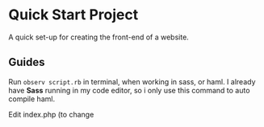 # Quick Start Project
A quick set-up for creating the front-end of a website.


## Guides
Run ```observ script.rb``` in terminal, when working in sass, or haml. I already have **Sass** running in my code editor, so i only use this command to auto compile haml.

Edit index.php (to change <title>), header.haml, footer.haml, and create new pages inside the haml-pages folder for the theme you are creating.

To auto-compile the new pages edit the script.rb file and add your new pages
```
EXAMPLE:
--------
### BODY PAGES ###
  %x[haml haml-pages/home.haml haml-pages/home.html]
  ### NEW LINE ###
  %x[haml haml-pages/NEW-PAGE.haml haml-pages/NEW-PAGE.html]
  ### NEW LINE ###
```

For Sass you can edit script.rb and add this:
```
def compile_sass

%x[sass FILENAME.sass OUTPUT-FILENAME.css]
### REPEAT LINE ABOVE FOR MORE PAGES TO AUTO-COMPILE ###

end

sass(".*\.sass$") { |x|
  compile_sass
}
```

### Frameworks
* Animate JS
* Bootstrap v4
* Font Awesome
* Google Fonts
* Jquery 3.2.1
* Popper.js

### Preprocessor
* HAML
* SASS

### REQUIREMENTS
**Ruby 2.0+**

```
Installing Ruby 2.4
-------------------
sudo apt-add-repository ppa:brightbox/ruby-ng
sudo apt-get update
sudo apt-get install ruby2.4
```
- Gems Required:   
    - **Haml** 
    ```
    sudo gem install haml
    ```
    - **Observr**
    ```
    sudo gem install observr
    ```

    - **Sass**
    ```
    sudo gem install sass --no-user-install'
    ```
    
    - **Watchr**
    ```
    sudo gem install watchr
    ```
### NGINX REWRITE RULES
  
  These are the nginx config rules I use with Vagrant
- **Guide to Install NGINX/PHP/MYSQL on Ubuntu 16.04 & PHPMyAdmin**
```
https://www.digitalocean.com/community/tutorials/how-to-install-linux-nginx-mysql-php-lemp-stack-in-ubuntu-16-04
https://devanswers.co/installing-phpmyadmin-nginx-ubuntu-16-04-17-04/
```

```

server {
    listen 80 default_server;
    listen [::]:80 default_server;

    root /vagrant/html;
    #change to your root folder
    
    index index.php index.html index.htm index.nginx-debian.html;      
  
    server_name server_domain_or_IP;
    #either localhost, or your online server domain
    
    location / {
        rewrite ^/$ /index.php?page=home;
        try_files $uri $uri/ /index.php?page=$uri;
    }

    location ~ \.php$ {
        include snippets/fastcgi-php.conf;
        fastcgi_pass unix:/run/php/php7.0-fpm.sock;
    }

    location ~ /\.ht {
        deny all;
    }
}

```
